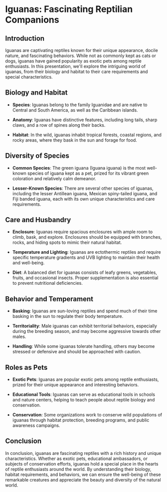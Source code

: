 # Iguanas: Fascinating Reptilian Companions

## Introduction

Iguanas are captivating reptiles known for their unique appearance, docile nature, and fascinating behaviors. While not as commonly kept as cats or dogs, iguanas have gained popularity as exotic pets among reptile enthusiasts. In this presentation, we'll explore the intriguing world of iguanas, from their biology and habitat to their care requirements and special characteristics.

## Biology and Habitat

- **Species**: Iguanas belong to the family Iguanidae and are native to Central and South America, as well as the Caribbean islands.
- **Anatomy**: Iguanas have distinctive features, including long tails, sharp claws, and a row of spines along their backs.
- **Habitat**: In the wild, iguanas inhabit tropical forests, coastal regions, and rocky areas, where they bask in the sun and forage for food.

## Diversity of Species

- **Common Species**: The green iguana (Iguana iguana) is the most well-known species of iguana kept as a pet, prized for its vibrant green coloration and relatively calm demeanor.
- **Lesser-Known Species**: There are several other species of iguanas, including the lesser Antillean iguana, Mexican spiny-tailed iguana, and Fiji banded iguana, each with its own unique characteristics and care requirements.

## Care and Husbandry

- **Enclosure**: Iguanas require spacious enclosures with ample room to climb, bask, and explore. Enclosures should be equipped with branches, rocks, and hiding spots to mimic their natural habitat.
- **Temperature and Lighting**: Iguanas are ectothermic reptiles and require specific temperature gradients and UVB lighting to maintain their health and well-being.
- **Diet**: A balanced diet for iguanas consists of leafy greens, vegetables, fruits, and occasional insects. Proper supplementation is also essential to prevent nutritional deficiencies.

## Behavior and Temperament

- **Basking**: Iguanas are sun-loving reptiles and spend much of their time basking in the sun to regulate their body temperature.
- **Territoriality**: Male iguanas can exhibit territorial behaviors, especially during the breeding season, and may become aggressive towards other males.
- **Handling**: While some iguanas tolerate handling, others may become stressed or defensive and should be approached with caution.

## Roles as Pets

- **Exotic Pets**: Iguanas are popular exotic pets among reptile enthusiasts, prized for their unique appearance and interesting behaviors.
- **Educational Tools**: Iguanas can serve as educational tools in schools and nature centers, helping to teach people about reptile biology and conservation.
- **Conservation**: Some organizations work to conserve wild populations of iguanas through habitat protection, breeding programs, and public awareness campaigns.

## Conclusion

In conclusion, iguanas are fascinating reptiles with a rich history and unique characteristics. Whether as exotic pets, educational ambassadors, or subjects of conservation efforts, iguanas hold a special place in the hearts of reptile enthusiasts around the world. By understanding their biology, habitat requirements, and behaviors, we can ensure the well-being of these remarkable creatures and appreciate the beauty and diversity of the natural world.
